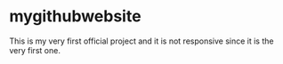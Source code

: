 # mygithubwebsite
 This is my very first official project and it is not responsive since it is the very first one.
